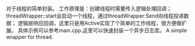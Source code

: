 对于线程的简单封装。
工作原理是：创建线程时需要传入逻辑处理回调；
threadWrapper::start会启动一个线程，通过threadWrapper:Send向线程投递数据；
逻辑层响应回调，这里只是用Active实现了个简单的工作线程，很方便做扩展。
具体示例可以参考main.cpp.这里可以快速封装一个异步日志库。
A simple wrapper for thread.
